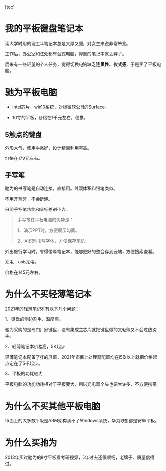 [toc]







 

# 我的平板键盘笔记本



读大学时用的理工科笔记本总是又厚又重，对女生来说非常笨重。

工作后，办公室和住处都有台式电脑，厚重的笔记本就丢弃了。  

后来有一些轻量的个人任务，觉得切换电脑缺乏**连贯性、仪式感**，于是买了平板电脑。







# 驰为平板电脑

- intel芯片，win10系统，对标微软公司的Surface。

- 10寸的平板，价格在1千元左右，便携。



## 5触点的键盘

外形大气，使用手感好，设计精简利用率高。

价格在179元左右。

## 手写笔

驰为的书写笔是自动连接，直接用。外观体积和铅笔类似。

不用开蓝牙，不会断连。

目前手写笔功能和鼠标差别不大。

> 手写笔在平板电脑的优势是：
>
> 1、演示PPT时，方便展示勾画。
>
> 2、AI识别书写字体，方便保存笔记。

外出旅行学习时，省得带厚笔记本，能够更好的整合存到云端，方便搜索查看。

充电：usb充电。

价格在145元左右。

# 为什么不买轻薄笔记本

2021年的轻薄笔记本有以下几个问题：

1、键盘的侧边割手、温度高。

驰为采购的是专门厂家键盘，没有集成主芯片就把键盘做的又轻薄又不会过热烫手。

2、轻薄笔记本价格高，5K起步

轻薄笔记本配备了好的屏幕，2021年市面上处理器配置均在i5及以上就把价格起点定在了5千起步。

3、平板的功耗较大

平板电脑的功能功耗相对于平板要大，所以充电器个头也要大许多，不方便携带。

# 为什么不买其他平板电脑

市面上的大多数平板是ARM架构装不了Windows系统，华为联想都是安卓平板。

# 为什么买驰为

2013年买过驰为的8寸平板看考研视频，5年过去还很顺畅，老牌子、质量信得过。